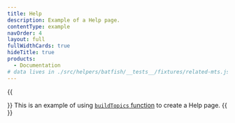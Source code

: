 ```yaml
---
title: Help
description: Example of a Help page.
contentType: example
navOrder: 4
layout: full
fullWidthCards: true
hideTitle: true
products:
  - Documentation
# data lives in ./src/helpers/batfish/__tests__/fixtures/related-mts.json
---
```


{{<div className="mb18 txt-l color-gray">}}
This is an example of using [`buildTopics` function](/dr-ui/guides/batfish-helpers/#append-topics-helper) to create a Help page.
{{</div>}}
